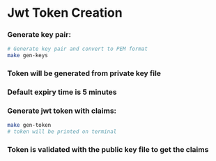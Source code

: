 # Jwt Token Creation

### Generate key pair:
```bash
# Generate key pair and convert to PEM format
make gen-keys

```
### Token will be generated from private key file
### Default expiry time is 5 minutes

### Generate jwt token with claims:
```bash
make gen-token
# token will be printed on terminal
```

### Token is validated with the public key file to get the claims